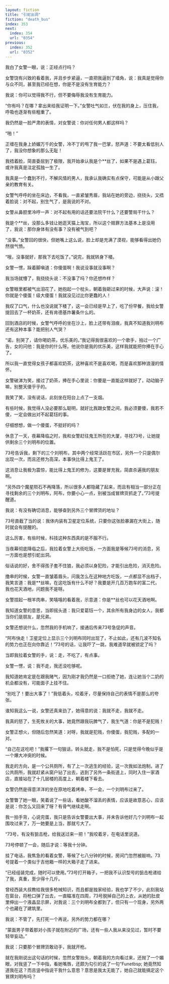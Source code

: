 ```yaml
---
layout: fiction
title: "引蛇出洞"
fiction: "death_bus"
index: 353
next:
  index: 354
  url: "0354"
previous:
  index: 352
  url: "0352"
---
```

我白了女警一眼，说：正经点行吗？

女警饶有兴致的看着我，并且步步紧逼，一直把我逼到了墙角，说：我真是觉得你与众不同，甚至我已经在想，你是不是没有生育能力？

我说：你可以觉得我不行，但不要侮辱我没有生育能力。

“你有吗？在哪？拿出来给我证明一下。”女警吐气如兰，伏在我的身上，压住我，呼吸也逐渐有些粗重了。

我仍然是一脸严肃的表情，对女警说：你对任何男人都这样吗？

“啪！”

正缠在我身上娇媚万千的女警，冷不丁的甩了我一巴掌，怒声道：不要太看低别人了，我没你想象的那么无耻！

我捂着脸，简直委屈到了极限，我开始承认我是个**丝了，如果不是遇上葛钰，或许我真是注定孤独一生了。

我真是一个蠢到不行，不解风情的男人，我承认我确实有点保守，可能是从小跟父亲的教育有关。

女警气呼呼的坐在床边，不看我，一直紧皱秀眉，我站在她的旁边，挠挠头，又捂着脸说：对不起，别生气了，是我说的不对。

女警从鼻腔里冷哼一声：对不起有用的话还要法院干什么？还要警局干什么？

我是个**丝，没那么多钱让她逛天猫上淘宝，所以这个赔罪方法基本上是没用了，我说：那你身体有没有事？没有被气到吧？

“没事。”女警回的很快，但她嘴上这么说，脸上却是充满了漠视，能够看得出她仍然很气愤。

“哦，没事就好，那我下去吃饭了。”说完，我就转身下楼。

女警一愣，跺着脚嗔道：你傻蛋啊！我说没事就没事啊？

我当场就懵了，我挠挠头说：不没事了吗？你还想咋样？

女警眼里都被气出泪花了，她抱起一个枕头，朝着我砸过来的时候，大声说：滚！你就是个傻蛋！级大傻蛋！我就没见过比你更蠢的人！

我叹了口气，什么也没说就下楼了，这一会已经是早上了，吃了份早餐，我给女警提回去了一杯奶茶，还有肯德基炸薯条什么的。

回到酒店的时候，女警气呼呼的坐在沙上，脸上还带有泪痕，我真不知道我刘明布还有这种本事？能把别人气哭？

“诺，别哭了，请你喝奶茶，优乐美的。”我记得我很喜欢的一个歌手，拍过一个广告，女的问他：我是你的什么呀。他说你是我的优乐美，这样我就能把你捧在手心了。

所以我一直觉得女孩子都喜欢奶茶，这种喜欢不是喜欢喝，而是喜欢那种浪漫的情怀。

女警破涕为笑，接过了奶茶，捧在手心里说：你要是一直能这样就好了，动动脑子嘛，别整天傻乎乎的。

我笑了笑，没有说话，此刻坐在阳台上点了一支烟。

有些时候，我觉得人没必要那么聪明，就好比我跟女警之间，我必须要傻，我若不傻，一定会做出对不起葛钰的事。

仔细想想，做一个傻蛋，不挺好的吗？

休息了一天，夜幕降临之时，我和女警赶往鬼王所在的大厦，寻找73号，让她提供剩余三个刘明布的位置。

73号告诉我，剩下的三个刘明布，其中两个经常活跃在市区，另外一个只是偶尔出现一次，而且还修为高深，本事快比得上鬼王了。

这消息让我极为震惊，能比得上鬼王的修为，这要是冒充我，简直杀遍我的朋友啊。

“另外四个魔星陨石不再降落，所以很多人都隐藏了起来，而且有相当一部分正在寻找剩余的三个刘明布，阿布，你要小心一点，别被当成冒牌货抓走了。”73号提醒道。

我说：有没有确切消息，能够查到另外三个冒牌货的地址？

73号直截了当的说：我体内装有卫星定位系统，只要你这张脸暴漏在大街上，随时就会有提醒的。

这么厉害，有些时候，科技这种东西真的是不服不行。

当夜幕彻底降临之后，我拉着女警上大街吃饭，一方面我是等候73号的消息，另一方面也是想引蛇出洞。

俗话说的好，舍不得孩子套不住狼，我必须以身犯险，才能引出危险，消灭危险。

撸串的时候，女警一直皱着眉头，问我怎么在这种地方吃饭，一点都显不出档子，我笑言道：我是**丝嘛，在这吃饭有什么不好？我要是开几百万跑车的富二代，我也花天酒地，问题我不是呀。

女警捏起一根羊肉串，笑嘻嘻的看着我，示意道：你是**丝也可以花天酒地啊。

我知道女警的意思，当即摇头道：我只爱葛钰一个，其余所有我身边的女人，我都当你们是朋友，是兄弟。

女警还想说什么，忽然我的手机响了，接通后传来73号急促的声音。

“阿布快走！卫星定位上显示三个刘明布同时出现了，不止如此，还有几波不知名的势力也正在向你靠近！”73号的话，让我吓了一跳，我难道早就被锁定了吗？

当即我拉着女警的手，说：走，不吃了，有点事。

女警一愣，说：我不走，我还没吃够呢。

我知道她肯定是在跟我赌气，因为刚才我仍然是一口拒绝了她，连让她当个二奶的机会都没有，可能面子上挂不住。

“别吃了！要出大事了！”我低着头，咬着牙，尽量保持自己的表情不是那么的夸张。

谁知我这么一说，女警还真来劲了，她得意的说：我就不走，我就不走。

我真的怒了，生死攸关的大事，她竟然跟我玩脾气了，我生气道：你是不是犯贱！

女警正想火，但随后忽然笑道：对呀，我就是犯贱，你傻蛋，我犯贱，多配的一对。

“自己在这吃吧！”我撂下一句狠话，转头就走，我不是怕死，只是觉得今晚似乎是一个爆大冲突的时候。

我走的方向，是一个公共厕所，有了上一次逃生的经验，这一次我如法炮制，进了公共厕所，我就赶紧从窗户钻了出去，逃到了另外一条街道上，同时入住一家酒店，直接站在了十几层楼的高度上，朝着楼下看去。

女警仍然是得意洋洋的坐在原地吃着烤串，不一会，一个刘明布过来了。

女警瞥了她一眼，笑着说了一些话，看她酸不溜丢的表情，应该是故意恶心，应该是说：你怎么又回来了呀？有骨气继续走啊。

我一拍手背，心说完蛋，我只是告诉女警要出大事，并未告诉他好几个刘明布一起围攻过来了，万一她要是上当，那就亏大了。

“73号，有没有狙击枪，给我送过来一把！”我咬着牙，在电话里说道。

73号停顿了一会，随后才说：等我十分钟。

挂了电话，我焦急的看着女警，等候了七八分钟的时候，房间门忽然被敲响，73号提着一个类似于吉他箱一样的大箱子走了进来。

“已经组装完成，随时可以使用。”73号打开箱子，一把我不认识型号的狙击枪递给了我，真重，至少得十几斤。

曾经西装大叔教给我很多枪械知识，而且都是独家经验，我也学了不少，此刻我站在窗台，将枪口弹了出去，一直瞄准在四周，73号脱掉自己的上衣，从她的肚皮里伸出一个液晶显示屏，对我说：三个刘明布全都到了，但只有一个现身，另外两个也藏在了建筑里。

我说：不管了，先打死一个再说，另外的势力都在哪？

“蒙面男子带着那对小孩子就在附近的广场，还有一些人我从来没见过，暂时不要轻举妄动。”

我说：只要那个冒牌货敢动手，我就开枪。

就在我刚说出这句话的时候，忽然女警抬头，朝着我的方向看过来，还抛了一个媚眼，对我竖了一下中指，看她嘴唇，还颇为勾引的说了一句“Funetbsp;   她竟然知道我在这？而且竖中指说干我什么意思？意思是我太无能了，她自己就能搞定这个冒牌刘明布吗？